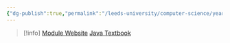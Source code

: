 ```yaml
---
{"dg-publish":true,"permalink":"/leeds-university/computer-science/year-1/oop-programming/oop-programming/","tags":["Mandatory-Module"]}
---
```


>[!info] 
>[Module Website](https://comp1721.info/)
>[Java Textbook](https://math.hws.edu/javanotes/)
